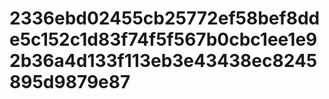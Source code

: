 # 2336ebd02455cb25772ef58bef8dde5c152c1d83f74f5f567b0cbc1ee1e92b36a4d133f113eb3e43438ec8245895d9879e87